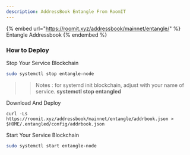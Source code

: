 ```yaml
---
description: AddressBook Entangle From RoomIT
---
```


{%  embed url="https://roomit.xyz/addressbook/mainnet/entangle/" %}
Entangle Addressbook
{%  endembed %}

### How to Deploy

Stop Your Service Blockchain
```bash
sudo systemctl stop entangle-node
```
>> Notes : for systemd init blockchain, adjust with your name of service. __systemctl stop entangled__


Download And Deploy
```
curl -Ls  https://roomit.xyz/addressbook/mainnet/entangle/addrbook.json > $HOME/.entangled/config/addrbook.json 
```

Start Your Service Blockchain
```bash
sudo systemctl start entangle-node
```
